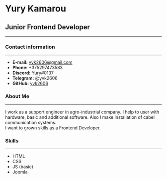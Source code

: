 # Yury Kamarou 
## Junior Frontend Developer
***
### Contact information
***
- **E-mail:** yvk2606@gmail.com  
- **Phone:** +375297473583  
- **Discord:** Yury#0137  
- **Telegram:** @yvk2606  
- **GitHub:** [yvk2606](https://github.com/yvk2606)  
### About Me
***
I work as a support engineer in agro-industrial company. I help to user with hardware, basic and additional software. Also I make installation of cabel communication systems.  
I want to grown skills as a Frontend Developer.
### Skills
***
- HTML
- CSS
- JS (basic)
- Joomla